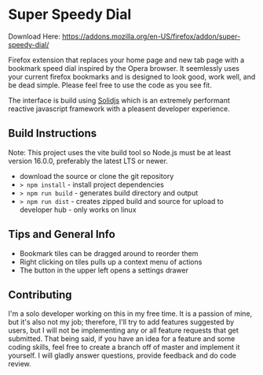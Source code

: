 # Super Speedy Dial

Download Here: https://addons.mozilla.org/en-US/firefox/addon/super-speedy-dial/

Firefox extension that replaces your home page and new tab page with a bookmark speed dial inspired by the Opera browser. It seemlessly uses your current firefox bookmarks and is designed to look good, work well, and be dead simple. Please feel free to use the code as you see fit.

The interface is build using [Solidjs](https://www.solidjs.com) which is an extremely performant reactive javascript framework with a pleasent developer experience.

## Build Instructions

Note: This project uses the vite build tool so Node.js must be at least version 16.0.0, preferably the latest LTS or newer.

- download the source or clone the git repository
- `> npm install` - install project dependencies
- `> npm run build` - generates build directory and output
- `> npm run dist` - creates zipped build and source for upload to developer hub - only works on linux

## Tips and General Info

- Bookmark tiles can be dragged around to reorder them
- Right clicking on tiles pulls up a context menu of actions
- The button in the upper left opens a settings drawer

## Contributing

I'm a solo developer working on this in my free time. It is a passion of mine, but it's also not my job; therefore, I'll try to add features suggested by users, but I will not be implementing any or all feature requests that get submitted. That being said, if you have an idea for a feature and some coding skills, feel free to create a branch off of master and implement it yourself. I will gladly answer questions, provide feedback and do code review.
